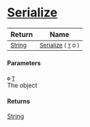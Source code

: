 # [Serialize](./NetCoreSerializationHelper-100664208.md)



| Return | Name | 
| --- | --- | 
| <sub>[String](https://docs.microsoft.com/en-us/dotnet/api/System.String)</sub>| <sub>[Serialize](./NetCoreSerializationHelper-100664208.md) ( [`T`](./NetCoreSerializationHelper-100664208.md) o )</sub>| <br>


#### Parameters
**`o`**  [`T`](./NetCoreSerializationHelper-100664208.md)<br>The object
#### Returns
[String](https://docs.microsoft.com/en-us/dotnet/api/System.String)